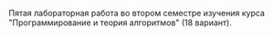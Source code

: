 Пятая лабораторная работа во втором семестре изучения курса "Программирование и теория алгоритмов" (18 вариант).
